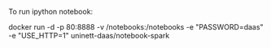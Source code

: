 To run ipython notebook:

docker run -d -p 80:8888 -v /notebooks:/notebooks -e "PASSWORD=daas" -e "USE_HTTP=1" uninett-daas/notebook-spark
